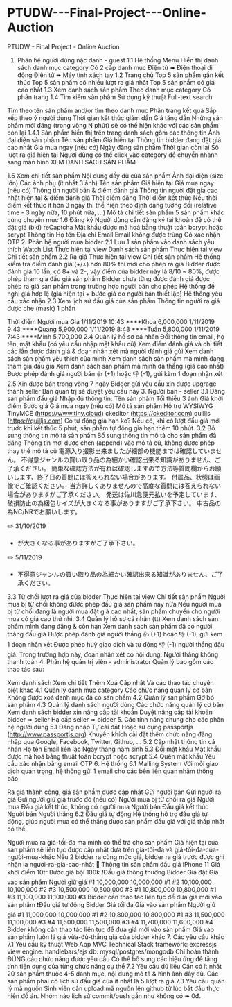 # PTUDW---Final-Project---Online-Auction
PTUDW - Final Project - Online Auction
1. Phân hệ người dùng nặc danh - guest
1.1 Hệ thống Menu
Hiển thị danh sách danh mục category
Có 2 cấp danh mục
Điện tử ➠ Điện thoại di động
Điện tử ➠ Máy tính xách tay
1.2 Trang chủ
Top 5 sản phẩm gần kết thúc
Top 5 sản phẩm có nhiều lượt ra giá nhất
Top 5 sản phẩm có giá cao nhất
1.3 Xem danh sách sản phẩm
Theo danh mục category
Có phân trang
1.4 Tìm kiếm sản phẩm
Sử dụng kỹ thuật Full-text search

Tìm theo tên sản phẩm and/or tìm theo danh mục
Phân trang kết quả
Sắp xếp theo ý người dùng
Thời gian kết thúc giảm dần
Giá tăng dần
Những sản phẩm mới đăng (trong vòng N phút) sẽ có thể hiện khác với các sản phẩm còn lại
1.4.1 Sản phẩm hiển thị trên trang danh sách gồm các thông tin
Ảnh đại diện sản phẩm
Tên sản phẩm
Giá hiện tại
Thông tin bidder đang đặt giá cao nhất
Giá mua ngay (nếu có)
Ngày đăng sản phẩm
Thời gian còn lại
Số lượt ra giá hiện tại
Người dùng có thể click vào category để chuyển nhanh sang màn hình XEM DANH SÁCH SẢN PHẨM

1.5 Xem chi tiết sản phẩm
Nội dung đầy đủ của sản phẩm
Ảnh đại diện (size lớn)
Các ảnh phụ (ít nhất 3 ảnh)
Tên sản phẩm
Giá hiện tại
Giá mua ngay (nếu có)
Thông tin người bán & điểm đánh giá
Thông tin người đặt giá cao nhất hiện tại & điểm đánh giá
Thời điểm đăng
Thời điểm kết thúc
Nếu thời điểm kết thúc ít hơn 3 ngày thì thể hiện theo định dạng tương đối (relative time - 3 ngày nữa, 10 phút nữa, …)
Mô tả chi tiết sản phẩm
5 sản phẩm khác cùng chuyên mục
1.6 Đăng ký
Người dùng cần đăng ký tài khoản để có thể đặt giá (bid)
reCaptcha
Mật khẩu được mã hoá bằng thuật toán bcrypt hoặc scrypt
Thông tin
Họ tên
Địa chỉ
Email
Email không được trùng
Có xác nhận OTP
2. Phân hệ người mua bidder
2.1 Lưu 1 sản phẩm vào danh sách yêu thích Watch List
Thực hiện tại view Danh sách sản phẩm
Thực hiện tại view Chi tiết sản phẩm
2.2 Ra giá
Thực hiện tại view Chi tiết sản phẩm
Hệ thống kiểm tra điểm đánh giá (+/±) hơn 80% thì mới cho phép ra giá
Bidder được đánh giá 10 lần, có 8+ và 2-, vậy điểm của bidder này là 8/10 ~ 80%, được phép tham gia đấu giá sản phẩm
Bidder chưa từng được đánh giá được phép ra giá sản phẩm trong trường hợp người bán cho phép
Hệ thống đề nghị giá hợp lệ (giá hiện tại + bước giá do người bán thiết lập)
Hệ thống yêu cầu xác nhận
2.3 Xem lịch sử đấu giá của sản phẩm
Thông tin người ra giá được che (mask) 1 phần

Thời điểm	Người mua	Giá
1/11/2019 10:43	****Khoa	6,000,000
1/11/2019 9:43	****Quang	5,900,000
1/11/2019 8:43	****Tuấn	5,800,000
1/11/2019 7:43	****Minh	5,700,000
2.4 Quản lý hồ sơ cá nhân
Đổi thông tin email, họ tên, mật khẩu (có yêu cầu nhập mật khẩu cũ)
Xem điểm đánh giá và chi tiết các lần được đánh giá & đoạn nhận xét mà người đánh giá gửi
Xem danh sách sản phẩm yêu thích của mình
Xem danh sách sản phẩm mà mình đang tham gia đấu giá
Xem danh sách sản phẩm mà mình đã thắng (giá cao nhất)
Được phép đánh giá người bán :+1: (+1) hoặc :thumbsdown: (-1), gửi kèm 1 đoạn nhận xét
2.5 Xin được bán trong vòng 7 ngày
Bidder gửi yêu cầu xin được upgrage thành seller
Ban quản trị sẽ duyệt yêu cầu này
3. Người bán - seller
3.1 Đăng sản phẩm đấu giá
Nhập đủ thông tin:
Tên sản phẩm
Tối thiểu 3 ảnh
Giá khởi điểm
Bước giá
Giá mua ngay (nếu có)
Mô tả sản phẩm
Hỗ trợ WYSIWYG
TinyMCE (https://www.tiny.cloud)
ckeditor (https://ckeditor.com)
quilljs (https://quilljs.com)
Có tự động gia hạn ko?
Nếu có, khi có lượt đấu giá mới trước khi kết thúc 5 phút, sản phẩm tự động gia hạn thêm 10 phút.
3.2 Bổ sung thông tin mô tả sản phẩm
Bổ sung thông tin mô tả cho sản phẩm đã đăng
Thông tin mới được chèn (append) vào mô tả cũ, không được phép thay thế mô tả cũ
電源入り撮影出来ましたが細部の機能までは確認していません。
不得意ジャンルの買い取り品の為細かい確認出来る知識がありません、ご了承ください。
簡単な確認方法が有れば確認しますので方法等質問欄からお願いします、終了日の質問には答えられない場合があります。
付属品、状態は画像でご確認ください。
当方詳しくありませんので高度な質問には答えられない場合がありますがご了承ください。
発送は佐川急便元払いを予定しています、破損防止の為梱包サイズが大きくなる事がありますがご了承下さい。 
中古品の為NC/NRでお願いします。

✏️ 31/10/2019

- が大きくなる事がありますがご了承下さい。 

✏️ 5/11/2019

- 不得意ジャンルの買い取り品の為細かい確認出来る知識がありません、ご了承ください。

3.3 Từ chối lượt ra giá của bidder
Thực hiện tại view Chi tiết sản phẩm
Người mua bị từ chối không được phép đấu giá sản phẩm này nữa
Nếu người mua bị từ chối đang là người mua đặt giá cao nhất, sản phẩm chuyển cho người mua có giá cao thứ nhì.
3.4 Quản lý hồ sơ cá nhân (tt)
Xem danh sách sản phẩm mình đang đăng & còn hạn
Xem danh sách sản phẩm đã có người thắng đấu giá
Được phép đánh giá người thắng :+1: (+1) hoặc :thumbsdown: (-1), gửi kèm 1 đoạn nhận xét
Được phép huỷ giao dịch và tự động :thumbsdown: (-1) người thắng đấu giá. Trong trường hợp này, đoạn nhận xét có nội dung: Người thắng không thanh toán
4. Phân hệ quản trị viên - administrator
Quản lý bao gồm các thao tác sau:

Xem danh sách
Xem chi tiết
Thêm
Xoá
Cập nhật
Và các thao tác chuyên biệt khác
4.1 Quản lý danh mục category
Các chức năng quản lý cơ bản
Không được xoá danh mục đã có sản phẩm
4.2 Quản lý sản phẩm
Gỡ bỏ sản phẩm
4.3 Quản lý danh sách người dùng
Các chức năng quản lý cơ bản
Xem danh sách bidder xin nâng cấp tài khoản
Duyệt nâng cấp tài khoản bidder ➠ seller
Hạ cấp seller ➠ bidder
5. Các tính năng chung cho các phân hệ người dùng
5.1 Đăng nhập
Tự cài đặt
Hoặc sử dụng passportjs (http://www.passportjs.org)
Khuyến khích cài đặt thêm chức năng đăng nhập qua Google, Facebook, Twitter, Github, …
5.2 Cập nhật thông tin cá nhân
Họ tên
Email liên lạc
Ngày tháng năm sinh
5.3 Đổi mật khẩu
Mật khẩu được mã hoá bằng thuật toán bcrypt hoặc scrypt
5.4 Quên mật khẩu
Yêu cầu xác nhận bằng email OTP
6. Hệ thống
6.1 Mailing System
Với mỗi giao dịch quan trọng, hệ thống gửi 1 email cho các bên liên quan nhằm thông báo

Ra giá thành công, giá sản phẩm được cập nhật
Gửi người bán
Gửi người ra giá
Gửi người giữ giá trước đó (nếu có)
Người mua bị từ chối ra giá
Người mua
Đấu giá kết thúc, không có người mua
Người bán
Đấu giá kết thúc
Người bán
Người thắng
6.2 Đấu giá tự động
Hệ thống hỗ trợ đấu giá tự động, giúp người mua có thể thắng được sản phẩm đấu giá với giá thấp nhất có thể

Người mua ra giá-tối-đa mà mình có thể trả cho sản phẩm
Giá hiện tại của sản phẩm sẽ liên tục được cập nhật dựa trên giá-tối-đa và giá-tối-đa-của-người-mua-khác
Nếu 2 bidder ra cùng mức giá, bidder ra giá trước được ghi nhận là người-ra-giá-cao-nhất
🧰 Thông tin sản phẩm đấu giá
iPhone 11
Giá khởi điểm 10tr
Bước giá bội 100k
❗️Đấu giá thông thường
Bidder	Giá đặt	Giá vào sản phẩm	Người giữ giá
#1	10,000,000	10,000,000	#1
#2	10,100,000	10,100,000	#2
#3	10,500,000	10,500,000	#3
#1	10,800,000	10,800,000	#1
#3	11,100,000	11,100,000	#3
Bidder cần thao tác liên tục để đưa giá mới vào sản phẩm
❗️Đấu giá tự động
Bidder	Giá tối đa	Giá vào sản phẩm	Người giữ giá
#1	11,000,000	10,000,000	#1
#2	10,800,000	10,800,000	#1
#3	11,500,000	11,100,000	#3
#4	11,500,000	11,500,000	#3
#4	11,700,000	11,600,000	#4
Bidder không cần thao tác liên tục để đưa giá mới vào sản phẩm
Giá vào sản phẩm luôn lá giá vừa-đủ-thắng giá của bidder khác
7. Các yêu cầu khác
7.1 Yêu cầu kỹ thuật
Web App MVC
Technical Stack
framework: expressjs
view engine: handlebars/ejs
db: mysql/postgres/mongodb
Chỉ hoàn thành ĐÚNG các chức năng được yêu cầu
Có thể bổ sung các hiệu ứng để tăng tính tiện dụng của từng chức năng cụ thể
7.2 Yêu cầu dữ liệu
Cần có ít nhất 20 sản phẩm thuộc 4-5 danh mục, nội dung mô tả & hình ảnh đầy đủ.
Các sản phẩm phải có lịch sử đấu giá của ít nhất là 5 lượt ra giá
7.3 Yêu cầu quản lý mã nguồn
Sinh viên cần upload mã nguồn lên github từ lúc bắt đầu thực hiện đồ án.
Nhóm nào lịch sử commit/push gần như không có ➠ 0đ.
